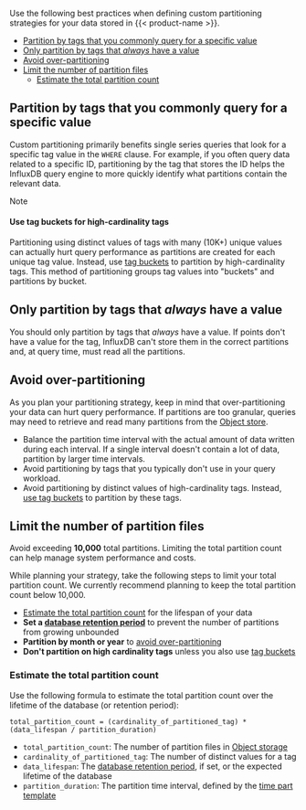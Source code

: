 Use the following best practices when defining custom partitioning strategies
for your data stored in {{< product-name >}}.

- [Partition by tags that you commonly query for a specific value](#partition-by-tags-that-you-commonly-query-for-a-specific-value)
- [Only partition by tags that _always_ have a value](#only-partition-by-tags-that-always-have-a-value)
- [Avoid over-partitioning](#avoid-over-partitioning)
- [Limit the number of partition files](#limit-the-number-of-partition-files)
  - [Estimate the total partition count](#estimate-the-total-partition-count)

## Partition by tags that you commonly query for a specific value

Custom partitioning primarily benefits single series queries that look for a specific tag
value in the `WHERE` clause.
For example, if you often query data related to a
specific ID, partitioning by the tag that stores the ID helps the InfluxDB
query engine to more quickly identify what partitions contain the relevant data.

> [!Note]
> 
> #### Use tag buckets for high-cardinality tags
> 
> Partitioning using distinct values of tags with many (10K+) unique values can
> actually hurt query performance as partitions are created for each unique tag value.
> Instead, use [tag buckets](/influxdb/version/admin/custom-partitions/partition-templates/#tag-bucket-part-templates)
> to partition by high-cardinality tags.
> This method of partitioning groups tag values into "buckets" and partitions by bucket.

## Only partition by tags that _always_ have a value

You should only partition by tags that _always_ have a value.
If points don't have a value for the tag, InfluxDB can't store them in the correct partitions and, at query time, must read all the partitions.

## Avoid over-partitioning

As you plan your partitioning strategy, keep in mind that over-partitioning your data can hurt query performance. If partitions are too granular, queries may need to retrieve and read many partitions from the [Object store](/influxdb/version/reference/internals/storage-engine/#object-store).

- Balance the partition time interval with the actual amount of data written during each interval. If a single interval doesn't contain a lot of data, partition by larger time intervals.
- Avoid partitioning by tags that you typically don't use in your query workload.
- Avoid partitioning by distinct values of high-cardinality tags. Instead, [use tag buckets](#use-tag-buckets-for-high-cardinality-tags) to partition by these tags.

## Limit the number of partition files

Avoid exceeding **10,000** total partitions.
Limiting the total partition count can help manage system performance and costs.

While planning your strategy, take the following steps to limit your total
partition count.
We currently recommend planning to keep the total partition count below 10,000.

- [Estimate the total partition count](#estimate-the-total-partition-count) for the lifespan of your data
- **Set a [database retention period](/influxdb/version/admin/databases/#retention-period)**
  to prevent the number of partitions from growing unbounded
- **Partition by month or year** to [avoid over-partitioning](#avoid-over-partitioning)
- **Don't partition on high cardinality tags** unless you also use [tag buckets](#use-tag-buckets-for-high-cardinality-tags)

### Estimate the total partition count

Use the following formula to estimate the total partition count over the
lifetime of the database (or retention period):

```text
total_partition_count = (cardinality_of_partitioned_tag) * (data_lifespan / partition_duration)
```

- `total_partition_count`: The number of partition files in [Object storage](/influxdb/version/reference/internals/storage-engine/#object-storage)
- `cardinality_of_partitioned_tag`: The number of distinct values for a tag
- `data_lifespan`: The [database retention period](/influxdb/version/admin/databases/#retention-period), if set, or the expected lifetime of the database
- `partition_duration`: The partition time interval, defined by the [time part template](/influxdb/version/admin/custom-partitions/partition-templates/#time-part-templates)
